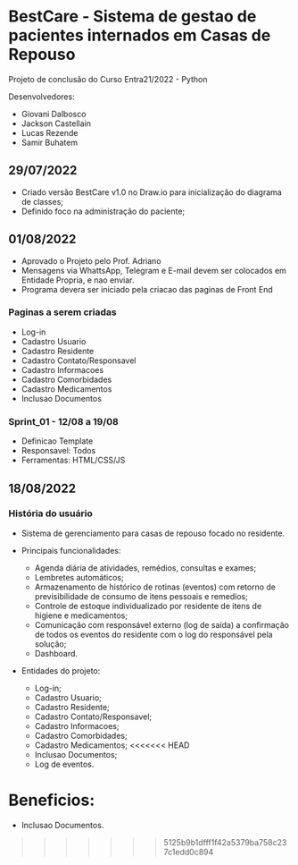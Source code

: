 # BestCare - Sistema de gestao de pacientes internados em Casas de Repouso

Projeto de conclusão do Curso Entra21/2022 - Python

Desenvolvedores:
- Giovani Dalbosco
- Jackson Castellain
- Lucas Rezende
- Samir Buhatem

## 29/07/2022
- Criado versão BestCare v1.0 no Draw.io para inicialização do diagrama de classes;
- Definido foco na administração do paciente;

##  01/08/2022
- Aprovado o Projeto pelo Prof. Adriano
- Mensagens via WhattsApp, Telegram e E-mail devem ser colocados em Entidade Propria, e nao enviar.
- Programa devera ser iniciado pela criacao das paginas de Front End

### Paginas a serem criadas
- Log-in
- Cadastro Usuario
- Cadastro Residente
- Cadastro Contato/Responsavel
- Cadastro Informacoes
- Cadastro Comorbidades
- Cadastro Medicamentos
- Inclusao Documentos

### Sprint_01 - 12/08 a 19/08
- Definicao Template
- Responsavel: Todos
- Ferramentas: HTML/CSS/JS

##  18/08/2022

### História do usuário
- Sistema de gerenciamento para casas de repouso focado no residente. 
- Principais funcionalidades:
  - Agenda diária de atividades, remédios, consultas e exames;
  - Lembretes automáticos;
  - Armazenamento de histórico de rotinas (eventos) com retorno de previsibilidade de consumo de itens pessoais e remedios;
  - Controle de estoque individualizado por residente de itens de higiene e medicamentos;
  - Comunicação com responsável externo (log de saída) a confirmação de todos os eventos do residente com o log do responsável pela solução;
  - Dashboard.


- Entidades do projeto:
  - Log-in;
  - Cadastro Usuario;
  - Cadastro Residente;
  - Cadastro Contato/Responsavel;
  - Cadastro Informacoes;
  - Cadastro Comorbidades;
  - Cadastro Medicamentos;
<<<<<<< HEAD
  - Inclusao Documentos;
  - Log de eventos.

Beneficios:
=======
  - Inclusao Documentos.

>>>>>>> 5125b9b1dfff1f42a5379ba758c237c1edd0c894
